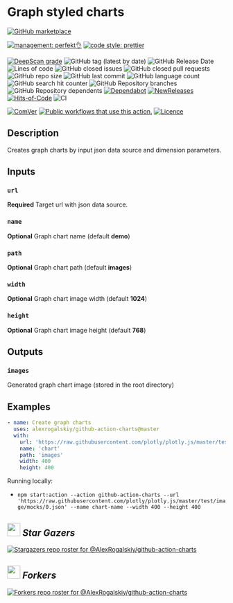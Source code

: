 # Graph styled charts

[![GitHub marketplace](https://img.shields.io/badge/marketplacegithub--graph-charts-blue?logo=github)](https://github.com/marketplace/actions/graph-charts)

[![management: perfekt👌](https://img.shields.io/badge/management-perfekt👌-red.svg)](https://github.com/lekterable/perfekt)
[![code style: prettier](https://img.shields.io/badge/code_style-prettier-ff69b4.svg)](https://github.com/prettier/prettier)

<!-- [![Become a sponsor](https://img.shields.io/badge/sponsor-AlexRogalskiy-181717.svg?logo=github)](https://github.com/sponsors/AlexRogalskiy)-->

[![DeepScan grade](https://deepscan.io/api/teams/11946/projects/15929/branches/326929/badge/grade.svg)](https://deepscan.io/dashboard#view=project&tid=11946&pid=15929&bid=326929)
![GitHub tag (latest by date)](https://img.shields.io/github/v/tag/AlexRogalskiy/github-action-charts)
![GitHub Release Date](https://img.shields.io/github/release-date/AlexRogalskiy/github-action-charts)
![Lines of code](https://tokei.rs/b1/github/AlexRogalskiy/github-action-charts?category=lines)
![GitHub closed issues](https://img.shields.io/github/issues-closed/AlexRogalskiy/github-action-charts)
![GitHub closed pull requests](https://img.shields.io/github/issues-pr-closed/AlexRogalskiy/github-action-charts)
![GitHub repo size](https://img.shields.io/github/repo-size/AlexRogalskiy/github-action-charts)
![GitHub last commit](https://img.shields.io/github/last-commit/AlexRogalskiy/github-action-charts)
![GitHub language count](https://img.shields.io/github/languages/count/AlexRogalskiy/github-action-charts)
![GitHub search hit counter](https://img.shields.io/github/search/AlexRogalskiy/github-action-charts/goto)
![GitHub Repository branches](https://badgen.net/github/branches/AlexRogalskiy/github-action-charts)
![GitHub Repository dependents](https://badgen.net/github/dependents-repo/AlexRogalskiy/github-action-charts)
[![Dependabot](https://img.shields.io/badge/dependabot-enabled-1f8ceb.svg?style=flat-square)](https://dependabot.com/)
[![NewReleases](https://newreleases.io/badge.svg)](https://newreleases.io/github/AlexRogalskiy/github-action-charts)
[![Hits-of-Code](https://hitsofcode.com/github/alexrogalskiy/github-action-charts?branch=master)](https://hitsofcode.com/github/alexrogalskiy/github-action-charts?branch=master/view?branch=master)
![CI](https://github.com/AlexRogalskiy/github-action-charts/workflows/CI/badge.svg)

<!--[![codecov](https://codecov.io/gh/AlexRogalskiy/github-action-charts/branch/master/graph/badge.svg)](https://codecov.io/gh/AlexRogalskiy/github-action-charts)-->

[![ComVer](https://img.shields.io/badge/ComVer-compliant-brightgreen.svg)][repo]
[![Public workflows that use this action.][total_usages]][search_results]
[![Licence][license_id]][license_content]

## Description

Creates graph charts by input json data source and dimension parameters.

## Inputs

### `url`

**Required** Target url with json data source.

### `name`

**Optional** Graph chart name (default **demo**)

### `path`

**Optional** Graph chart path (default **images**)

### `width`

**Optional** Graph chart image width (default **1024**)

### `height`

**Optional** Graph chart image height (default **768**)

## Outputs

### `images`

Generated graph chart image (stored in the root directory)

## Examples

```yml
- name: Create graph charts
  uses: alexrogalskiy/github-action-charts@master
  with:
    url: 'https://raw.githubusercontent.com/plotly/plotly.js/master/test/image/mocks/0.json'
    name: 'chart'
    path: 'images'
    width: 400
    height: 400
```

Running locally:

- `npm start:action --action github-action-charts --url 'https://raw.githubusercontent.com/plotly/plotly.js/master/test/image/mocks/0.json' --name chart-name --width 400 --height 400`

## <img src="https://user-images.githubusercontent.com/18126719/56791599-0868f980-683a-11e9-8a8b-134ced040c8e.png" width="30" height="30"> _Star Gazers_

[![Stargazers repo roster for @AlexRogalskiy/github-action-charts](https://reporoster.com/stars/AlexRogalskiy/github-action-charts)](https://github.com/AlexRogalskiy/github-action-charts/stargazers)

## <img src="https://ghost.org/images/docs/setup/fork.gif" width="30" height="30"> _Forkers_

[![Forkers repo roster for @AlexRogalskiy/github-action-charts](https://reporoster.com/forks/AlexRogalskiy/github-action-charts)](https://github.com/AlexRogalskiy/github-action-charts/network/members)

[repo]: https://github.com/AlexRogalskiy/github-action-charts
[total_usages]: https://img.shields.io/endpoint?url=https%3A%2F%2Fapi-git-master.endbug.vercel.app%2Fapi%2Fgithub-actions%2Fused-by%3Faction%3DAlexRogalskiy%2Fgithub-action-charts%26badge%3Dtrue
[search_results]: https://github.com/search?o=desc&q=AlexRogalskiy/github-action-charts+path%3A.github%2Fworkflows+language%3AYAML&s=&type=Code
[license_id]: https://img.shields.io/github/license/AlexRogalskiy/github-action-charts
[license_content]: https://github.com/AlexRogalskiy/github-action-charts/blob/master/LICENSE
